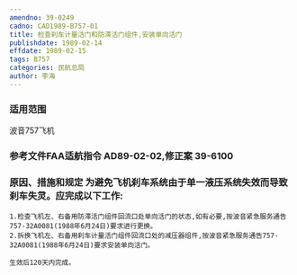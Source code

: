 ```yaml
---
amendno: 39-0249
cadno: CAD1989-B757-01
title: 检查刹车计量活门和防滞活门组件,安装单向活门
publishdate: 1989-02-14
effdate: 1989-02-15
tags: B757
categories: 民航总局
author: 李海
---
```


### 适用范围 
波音757飞机

### 参考文件FAA适航指令 AD89-02-02,修正案 39-6100

### 原因、措施和规定     为避免飞机刹车系统由于单一液压系统失效而导致刹车失灵。应完成以下工作: 
    1.检查飞机左、右备用防滞活门组件回流口处单向活门的状态,如有必要,按波音紧急服务通告757-32A0081(1988年6月24日)要求进行更换。 
    2.拆换飞机左、右备用刹车计量活门组件回流口处的减压器组件,按波音紧急服务通告757-32A0081(1988年6月24日)要求安装单向活门。 

    生效后120天内完成。
